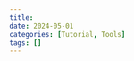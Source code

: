 ```yaml
---
title: 
date: 2024-05-01
categories: [Tutorial, Tools]
tags: []
---
```

<!--stackedit_data:
eyJoaXN0b3J5IjpbNzczODc0NTI2XX0=
-->